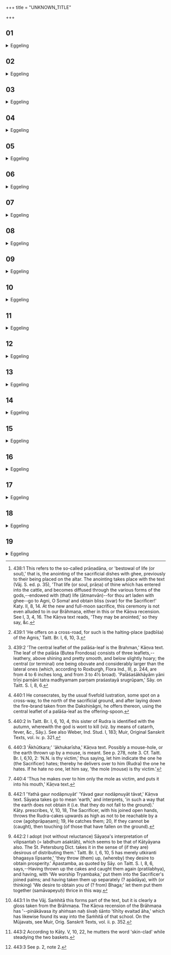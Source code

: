 +++
title = "UNKNOWN_TITLE"

+++


##  01
<details><summary>Eggeling</summary>

1. Verily, by means of the Great Oblation the gods slew Vr̥tra; by it they gained that supreme authority which they now wield. Now whichever of them were hit by (the Asuras’) arrows in that battle, those same darts they extracted, those they pulled out, by performing the Tryambaka-offerings.
</details>

##  02
<details><summary>Eggeling</summary>

2. And, accordingly, when he performs those offerings, he either does so hoping that thus no arrow

 (misfortune) will hit any of his, or because the gods did so. And thereby he delivers from Rudra's power both the descendants that are born unto him and those that are unborn; and his offspring is brought forth without disease and blemish. This is why he performs these offerings.
</details>

##  03
<details><summary>Eggeling</summary>

3. They are (offered) to Rudra: Rudra's, indeed, is the dart; and hence (these offerings) belong to Rudra. They consist of (cakes) on one potsherd: 'To one deity they shall belong!' so (he thinks, and) therefore they consist of (cakes) on one potsherd.
</details>

##  04
<details><summary>Eggeling</summary>

4. There is one for each individual,--as many as he has descendants,--exceeded by one. (There being) one for each individual, he thereby delivers from Rudra's power the descendants that are born unto him; and there being an additional one, he thereby delivers from Rudra's power the descendants that are not yet born to him: this is why there are (as many cakes as there are descendants) exceeded by one.
</details>

##  05
<details><summary>Eggeling</summary>

5. He takes out (the rice for) those (cakes), while seated behind the Gārhapatya, sacrificially invested and facing the north. From thence he rises and threshes (the rice), while standing with his face towards the north. He places the two mill-stones on (the black antelope skin, so as to incline) towards the north; and puts the potsherds on the north side of the Gārhapatya hearth. As to why they keep the northern quarter,--that indeed is the quarter of that god (Rudra), and hence they keep the northern quarter.
</details>

##  06
<details><summary>Eggeling</summary>

6. They (the cakes) may be anointed (with ghee),--for the havis is anointed [^egg_982];--but let them rather be

[^egg_982]: 438:1 This refers to the so-called prāṇadāna, or 'bestowal of life  (or soul),' that is, the anointing of the sacrificial dishes with ghee, previously to their being placed on the altar. The anointing takes place with the text (Vāj. S. ed. p. 35), 'That life (or soul, prāṇa) of thine which has entered into the cattle, and becomes diffused through the various forms of the gods,--endowed with (that) life (ātmanvān)--for thou art laden with ghee--go to Agni, O Soma! and obtain bliss (svar) for the Sacrificer!' Katy. II, 8, 14. At the new and full-moon sacrifice, this ceremony is not even alluded to in our Brāhmaṇa, either in this or the Kāṇva recension. See I, 3, 4, 16. The Kāṇva text reads, 'They may be anointed,' so they say, &c.

unanointed; for, indeed, Rudra would be hankering after the (sacrificer's) cattle, if he were to anoint (the cakes): let them therefore be unanointed.
</details>

##  07
<details><summary>Eggeling</summary>

7. Having removed all (the cakes from the potsherds) into one dish, and taken a fire-brand from the Dakshiṇa-fire, he walks aside towards the north--for that is the region of that god--and offers. He offers on a road,--for on roads that god roves; he offers on a cross-road,--for the cross-road, indeed, is known to be his (Rudra's) favourite haunt [^egg_983]. This is why he offers on a cross-road.

[^egg_983]: 439:1 'He offers on a cross-road, for such is the halting-place (paḍbīśa) of the Agnis,' Taitt. Br. I, 6, 10, 3.
</details>

##  08
<details><summary>Eggeling</summary>

8. He offers with the central leaflet of a palāśa-leaf. The palāśa-leaf, truly, is the Brahman (priesthood) [^egg_984]: with the Brahman, therefore, he offers. He takes a cutting from (the northern part of) all the cakes; from the additional one alone he takes no cutting.

[^egg_984]: 439:2 'The central leaflet of the palāśa-leaf is the Brahman,' Kāṇva text. The leaf of the palāśa (Butea Frondosa) consists of three leaflets,--leathery, above shining and pretty smooth, and below slightly hoary; the central (or terminal) one being obovate and considerably larger than the lateral ones (which, according to Roxburgh, Flora Ind., III, p. 244, are from 4 to 6 inches long, and from 3 to 4½ broad). 'Palāśaśākhāyām yāni trīṇi parṇāni tatra madhyamam parṇam praśastayā srugrūpam,' Sāy. on Taitt. S. I, 8, 6.
</details>

##  09
<details><summary>Eggeling</summary>

9. He offers [^egg_985], with the text (Vāj. S. III, 57 a), This is thy share, O Rudra! graciously accept it together with thy sister Ambikā! Svāhā!' Ambikā [^egg_986], indeed, is the name of his (Rudra's) sister; and this share belongs to him conjointly with her; and because that share belongs to him conjointly with a woman (strī), therefore (these oblations) are called Tryambakāḥ. Thereby, then, he delivers from Rudra's power the descendants that have been born unto him.

[^egg_985]: 440:1 He consecrates, by the usual fivefold lustration, some spot on a cross-way, to the north of the sacrificial ground, and after laying down the fire-brand taken from the Dakshiṇāgni, he offers thereon, using the central leaflet of a palāśa-leaf as the offering-spoon.

[^egg_986]: 440:2 In Taitt. Br. I, 6, 10, 4, this sister of Rudra is identified with the autumn, wherewith the god is wont to kill (viz. by means of catarrh, fever, &c., Sāy.). See also Weber, Ind. Stud. I, 183; Muir, Original Sanskrit Texts, vol. iv. p. 321.
</details>

##  10
<details><summary>Eggeling</summary>

10. Now as to that additional (cake),--he buries it in a mole-hill [^egg_987], with the text (Vāj. S. III, 57 b), 'This is thy share, O Rudra! the mole is thy animal (victim).' He thus assigns to him the mole as the only animal [^egg_988], and he (Rudra) does not therefore injure any other animal. Then as to why he buries (the cake): concealed, indeed, are embryos, and concealed also is what is buried,--that is why he buries it. By this (offering) he delivers from the power of Rudra those descendants of his, that are not yet born.

[^egg_987]: 440:3 'Ākhūtkara;' 'ākhukarīsha,' Kāṇva text. Possibly a mouse-hole, or the earth thrown up by a mouse, is meant. See p. 278, note 3. Cf. Taitt. Br. I, 6,10, 2: 'N.N. is thy victim,' thus saying, let him indicate the one he (the Sacrificer) hates; thereby he delivers over to him (Rudra) the one he hates. If he hate no one, let him say, 'the mole (mouse) is thy victim.'

[^egg_988]: 440:4 'Thus he makes over to him only the mole as victim, and puts it into his mouth,' Kāṇva text.
</details>

##  11
<details><summary>Eggeling</summary>

11. Thereupon they return (to the fire) and mutter (Vāj. S. III, 58, 59), 'We have satisfied the claims of Rudra, satisfied the divine Tryambaka, that he may make us richer, that he may make us more prosperous, that he may render us steady in our purpose.--Thou (O Rudra) art a remedy for the cow, a remedy for the horse, a remedy for man; a blessing for the ram and the ewe.' This is the prayer for blessing at this performance.
</details>

##  12
<details><summary>Eggeling</summary>

12. They then walk thrice round the altar not sun-wise, beating their left thighs (with the right hand), with the text (Vāj. S. III, 60 a), 'We worship Tryambaka, the fragrant increaser of prosperity. Even as a gourd (is severed) from its stem, so may I be severed from death, not from immortality!' This is the prayer for blessing at this performance: thereby they invoke a blessing (upon the Sacrificer), for verily blessed is he who shall be severed from death, not from immortality. That is why he says, 'May I be severed from death, not from immortality.'
</details>

##  13
<details><summary>Eggeling</summary>

13. Let the maidens then also walk round, thinking, 'May we enjoy prosperity!' That sister of Rudra, named Ambikā, indeed is the dispenser of happiness: hence the maidens also should walk round, thinking, 'May we enjoy prosperity!'
</details>

##  14
<details><summary>Eggeling</summary>

14. The text (prescribed) for them is (Vāj. S. III, 60 b), 'We worship Tryambaka, the fragrant bestower of husbands. Even as a gourd (is severed) from its stem, so may I be severed from this. (world), not from thence (yonder world)!' By saying 'from this,' she means to say 'from my relatives;' and by saying 'not from thence,' she means to say 'not from husbands.' Husbands, doubtless, are the support of woman: hence she says 'not from thence.'
</details>

##  15
<details><summary>Eggeling</summary>

15. Then they (the Sacrificer and priests) again walk round thrice sunwise, beating their right thighs, with the same text. As to why they again walk round thrice sunwise,--they think, 'Sunwise this sacred work of ours shall be accomplished,' and therefore they again walk thrice round sunwise.
</details>

##  16
<details><summary>Eggeling</summary>

16. The Sacrificer now takes those (remains of the cakes) into his joined palms and throws them upwards higher than a cow can reach [^egg_989]. Thereby they cut out his (Rudra's) darts from their bodies. If they fail to catch them [^egg_990], they touch (those that have fallen to the ground). Thereby they make them medicine, and hence, if they fail to catch them, they touch them.

[^egg_989]: 442:1 'Yathā gaur nodāpnuyāt' 'Yāvad gaur nodāpnuyāt tāvat,' Kāṇva text. Sāyaṇa takes go to mean 'earth,' and interprets, 'in such a way that the earth does not obtain it (i.e. that they do not fall to the ground).' Kāty. prescribes, V, 10, 18, The Sacrificer, with his joined open hands, throws the Rudra-cakes upwards as high as not to be reachable by a cow (agoḥprāpaṇam); 19, He catches them; 20, If they cannot be (caught), then touching (of those that have fallen on the ground).

[^egg_990]: 442:2 I adopt (not without reluctance) Sāyaṇa's interpretation of vilipsantaḥ (= labdhum aśaktāḥ), which seems to be that of Kātyāyana also. The St. Petersburg Dict. takes it in the sense of (if they are) desirous of distributing them.' Taitt. Br. I, 6, 10, 5 has merely utkiranti bhagasya līpsante,' 'they throw (them) up, (whereby) they desire to obtain prosperity.' Āpastamba, as quoted by Sāy. on Taitt. S. I, 8, 6, says,--Having thrown up the cakes and caught them again (pratilabhya), and having, with 'We worship Tryambaka,' put them into the Sacrificer's joined palms; and having taken them up separately (? apādāya), with (or thinking) 'We desire to obtain you of (? from) Bhaga;' let them put them together (samāvapeyuḥ) thrice in this way.
</details>

##  17
<details><summary>Eggeling</summary>

17. Having then packed them into two net-work baskets and tied them to the two ends of either a bamboo staff or the beam of a balance, he steps

aside towards the north; and if he meets with a tree or a stake or a bamboo or an ant-hill, he fastens them thereon, with the text (Vāj. S. III, 61), 'These, O Rudra, are thy provisions; therewith depart beyond the Mūjavats!'--(supplied) with provisions people indeed set out on a journey: hence he thereby dismisses him supplied with provisions whithersoever he is bound. Now in this case his journey is beyond the Mūjavats: hence he says, 'Depart beyond the Mūjavats!'--'with thy bow unstrung and muffled up--,' whereby he means to say, 'Depart propitious, not injuring us [^egg_991];' 'Clad in a skin,'--whereby he lulls him to sleep [^egg_992]; for while sleeping he injures no one: hence he says, 'Clad in a skin.'

[^egg_991]: 443:1 In the Vāj. Saṁhitā this forms part of the text, but it is clearly a gloss taken from the Brāhmaṇa. The Kāṇva recension of the Brāhmaṇa has '--pinākāvasa ity ahiṁsan naḥ śivaḥ śānto ’tīhīty evaitad āha,' which has likewise found its way into the Saṁhitā of that school. On the Mūjavats, see Muir, Orig. Sanskrit Texts, vol. ii. p. 352.

[^egg_992]: 443:2 According to Kāty. V, 10, 22, he mutters the word 'skin-clad' while steadying the two baskets.
</details>

##  18
<details><summary>Eggeling</summary>

18. They then turn to the right about, and return (to the uttaravedi) without looking back. Having returned thither, they touch water; for they have been performing a ceremony relating to Rudra [^egg_993], and water is (a means of) purification: with water, that (means of) purification, they accordingly purify themselves.

[^egg_993]: 443:3 See p. 2, note 2.
</details>

##  19
<details><summary>Eggeling</summary>

19. Thereupon he shaves his hair and beard, and takes up the fire (of the uttaravedi),--for only after changing his place (to the ordinary sacrificial ground) he performs the (Full-moon) sacrifice on that fire, since it is not proper that he should perform the

 Agnihotra on the uttaravedi: for this reason he changes his place. Having gone to the house, and 'churned out' the fires [^sbe1262.htmegg_994], he performs the Full-moon offering. The Seasonal offerings, doubtless, are detached sacrifices; whereas the Full-moon offering is a regular, established sacrifice: hence he finally establishes himself by means of that regular sacrifice, and therefore changes his place (to the ordinary sacrificial ground).
</details>